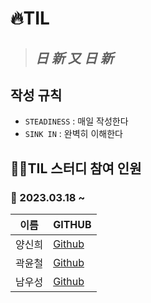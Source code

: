 # 🔥TIL
> ## *日 新 又 日 新*

## 작성 규칙
- `STEADINESS` : 매일 작성한다 
- `SINK IN` : 완벽히 이해한다

## 🙋‍♂️TIL 스터디 참여 인원
### 📆 2023.03.18 ~
| 이름 | GITHUB |
| --- | --- |
| 양신희 | [Github](https://github.com/ysheep0906/TIL) |
| 곽윤철 | [Github](https://github.com/YunDo-Gi/TIL) |
| 남우성 | [Github](https://github.com/WoosungNam/TIL) |


